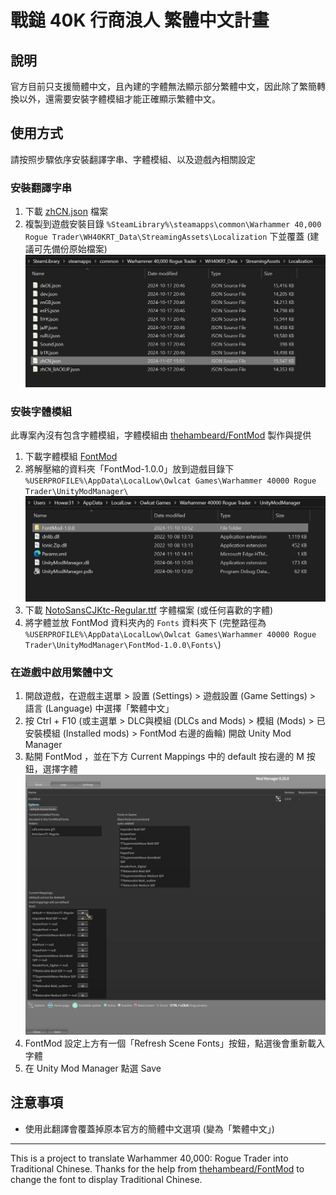 # 戰鎚 40K 行商浪人 繁體中文計畫

## 說明

官方目前只支援簡體中文，且內建的字體無法顯示部分繁體中文，因此除了繁簡轉換以外，還需要安裝字體模組才能正確顯示繁體中文。

## 使用方式

請按照步驟依序安裝翻譯字串、字體模組、以及遊戲內相關設定

### 安裝翻譯字串

1. 下載 [zhCN.json](./WH40KRT_Data/StreamingAssets/Localization/zhCN.json) 檔案
2. 複製到遊戲安裝目錄 `%SteamLibrary%\steamapps\common\Warhammer 40,000 Rogue Trader\WH40KRT_Data\StreamingAssets\Localization` 下並覆蓋 (建議可先備份原始檔案)
  ![screenshot_Loc](screenshot_Loc.jpg)

### 安裝字體模組

此專案內沒有包含字體模組，字體模組由 [thehambeard/FontMod](https://github.com/thehambeard/FontMod/) 製作與提供

1. 下載字體模組 [FontMod](https://github.com/thehambeard/FontMod/releases/tag/1.0.0)
2. 將解壓縮的資料夾「FontMod-1.0.0」放到遊戲目錄下 `%USERPROFILE%\AppData\LocalLow\Owlcat Games\Warhammer 40000 Rogue Trader\UnityModManager\`
  ![screenshot_fontModFolder](screenshot_fontModFolder.jpg)
3. 下載 [NotoSansCJKtc-Regular.ttf](NotoSansCJKtc-Regular.ttf) 字體檔案 (或任何喜歡的字體)
4. 將字體並放 FontMod 資料夾內的 `Fonts` 資料夾下 (完整路徑為 `%USERPROFILE%\AppData\LocalLow\Owlcat Games\Warhammer 40000 Rogue Trader\UnityModManager\FontMod-1.0.0\Fonts\`)

### 在遊戲中啟用繁體中文

1. 開啟遊戲，在遊戲主選單 > 設置 (Settings) > 遊戲設置 (Game Settings) > 語言 (Language) 中選擇「繁體中文」
2. 按 Ctrl + F10 (或主選單 > DLC與模組 (DLCs and Mods) > 模組 (Mods) > 已安裝模組 (Installed mods) > FontMod 右邊的齒輪) 開啟 Unity Mod Manager
3. 點開 FontMod ，並在下方 Current Mappings 中的 default 按右邊的 M 按鈕，選擇字體
    ![screenshot_fontModUMM](screenshot_fontModUMM.jpg)
4. FontMod 設定上方有一個「Refresh Scene Fonts」按鈕，點選後會重新載入字體
5. 在 Unity Mod Manager 點選 Save

## 注意事項

- 使用此翻譯會覆蓋掉原本官方的簡體中文選項 (變為「繁體中文」)

---

This is a project to translate Warhammer 40,000: Rogue Trader into Traditional Chinese.  Thanks for the help from [thehambeard/FontMod](https://github.com/thehambeard/FontMod/) to change the font to display Traditional Chinese.
